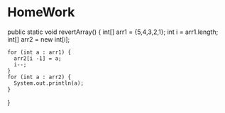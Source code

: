 # HomeWork
  public static void revertArray() {
    int[] arr1 = {5,4,3,2,1};
    int i = arr1.length;
    int[] arr2 = new int[i];

    for (int a : arr1) {
      arr2[i -1] = a;
      i--;
    }
    for (int a : arr2) {
      System.out.println(a);
    }
  }
